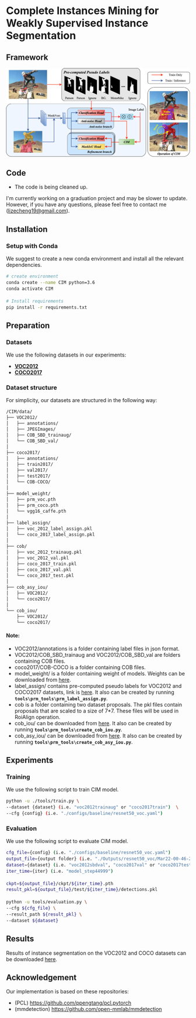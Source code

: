# Complete Instances Mining for Weakly Supervised Instance Segmentation

## Framework

![CIM](docs/pipeline.png) 

## Code
- The code is being cleaned up.

I'm currently working on a graduation project and may be slower to update.
However, if you have any questions, please feel free to contact me (lizecheng19@gmail.com). 

## Installation
### Setup with Conda
We suggest to create a new conda environment and install all the relevant dependencies. 

```bash
# create environment
conda create --name CIM python=3.6
conda activate CIM

# Install requirements
pip install -r requirements.txt
```

## Preparation
### Datasets
We use the following datasets in our experiments:
- [**VOC2012**](http://host.robots.ox.ac.uk/pascal/VOC/voc2012/)
- [**COCO2017**](https://cocodataset.org/#home)

### Dataset structure
For simplicity, our datasets are structured in the following way:
```
/CIM/data/
├── VOC2012/
│   ├── annotations/
│   ├── JPEGImages/
│   ├── COB_SBD_trainaug/
│   └── COB_SBD_val/
│
├── coco2017/
│   ├── annotations/
│   ├── train2017/
│   ├── val2017/
│   ├── test2017/
│   └── COB-COCO/
│
├── model_weight/
│   ├── prm_voc.pth
│   ├── prm_coco.pth
│   └── vgg16_caffe.pth
│ 
├── label_assign/
│   ├── voc_2012_label_assign.pkl
│   └── coco_2017_label_assign.pkl
│
├── cob/
│   ├── voc_2012_trainaug.pkl
│   ├── voc_2012_val.pkl
│   ├── coco_2017_train.pkl
│   ├── coco_2017_val.pkl
│   └── coco_2017_test.pkl
│
├── cob_asy_iou/
│   ├── VOC2012/
│   └── coco2017/
│
└── cob_iou/
    ├── VOC2012/
    └── coco2017/

```

#### Note: 
- VOC2012/annotations is a folder containing label files in json format.
- VOC2012/COB_SBD_trainaug and VOC2012/COB_SBD_val are folders containing COB files.
- coco2017/COB-COCO is a folder containing COB files.
- model_weight/ is a folder containing weight of models. Weights can be downloaded from [here](https://drive.google.com/drive/folders/1kzFsaPlbYK0OY31a7vqsRLDaJQ2BbAs0?usp=sharing).
- label_assign/ contains pre-computed pseudo labels for VOC2012 and COCO2017 datasets, link is [here](https://drive.google.com/drive/folders/1j44PAimT7v4RkkOlKbbqcCLAiNf9sXjN?usp=sharing). It also can be created by running **`tools\prm_tools\prm_label_assign.py`**.
- cob is a folder containing two dataset proposals. The pkl files contain proposals that are scaled to a size of 7*7. These files will be used in RoiAlign operation.
- cob_iou/ can be downloaded from [here](https://drive.google.com/drive/folders/1BwS_FaM9OOWzpjAR5Tul2gLgFbv0iN9X?usp=sharing). It also can be created by running **`tools\prm_tools\create_cob_iou.py`**.
- cob_asy_iou/ can be downloaded from [here](https://drive.google.com/drive/folders/1PZfP9Wz0uL33wMcY6wX--C6Wb_cH1ZHT?usp=sharing). It also can be created by running **`tools\prm_tools\create_cob_asy_iou.py`**.

## Experiments
### Training
We use the following script to train CIM model.

```bash
python -u ./tools/train.py \
--dataset {dataset} (i.e. "voc2012trainaug" or "coco2017train")  \
--cfg {config} (i.e. "./configs/baseline/resnet50_voc.yaml")
```

### Evaluation
We use the following script to evaluate CIM model.

```bash
cfg_file={config} (i.e. "./configs/baseline/resnet50_voc.yaml")
output_file={output folder} (i.e. "./Outputs/resnet50_voc/Mar22-00-46-22_user-Super-Server_step")
dataset={dataset} (i.e. "voc2012sbdval", "coco2017val" or "coco2017test")
iter_time={iter} (i.e. "model_step44999")

ckpt=${output_file}/ckpt/${iter_time}.pth
result_pkl=${output_file}/test/${iter_time}/detections.pkl

python -u tools/evaluation.py \
--cfg ${cfg_file} \
--result_path ${result_pkl} \
--dataset ${dataset}
```

## Results
Results of instance segmentation on the VOC2012 and COCO datasets can be downloaded [here](https://drive.google.com/file/d/14TuME6jLEMdlD6HUMSLHDv09oMwE0K_3/view?usp=share_link).

## Acknowledgement
Our implementation is based on these repositories:
- (PCL) https://github.com/ppengtang/pcl.pytorch
- (mmdetection) https://github.com/open-mmlab/mmdetection
